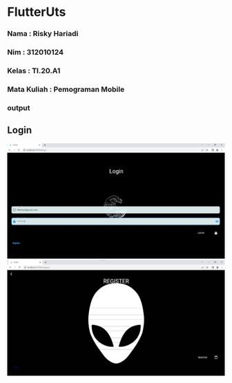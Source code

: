 # FlutterUts
### Nama : Risky Hariadi
### Nim : 312010124
### Kelas : TI.20.A1
### Mata Kuliah : Pemograman Mobile

### output
## Login
![hasil](hasil/login.jpg)
![hasil](hasil/register.jpg)